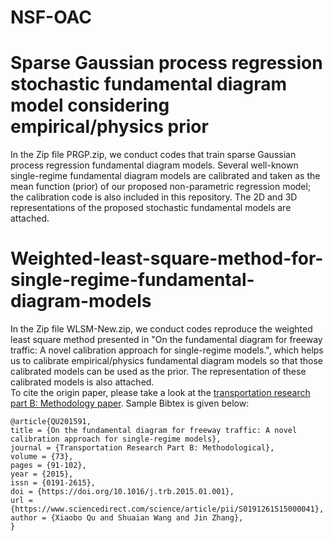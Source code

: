 # NSF-OAC
# Sparse Gaussian process regression stochastic fundamental diagram model considering empirical/physics prior
In the Zip file PRGP.zip, we conduct codes that train sparse Gaussian process regression fundamental diagram models. Several well-known single-regime fundamental diagram models are calibrated and taken as the mean function (prior) of our proposed non-parametric regression model; the calibration code is also included in this repository. The 2D and 3D representations of the proposed stochastic fundamental models are attached.
# Weighted-least-square-method-for-single-regime-fundamental-diagram-models
In the Zip file WLSM-New.zip, we conduct codes reproduce the weighted least square method presented in "On the fundamental diagram for freeway traffic: A novel calibration approach for single-regime models.", which helps us to calibrate empirical/physics fundamental diagram models so that those calibrated models can be used as the prior. The representation of these calibrated models is also attached.
<br> To cite the origin paper, please take a look at the [transportation research part B: Methodology paper](https://www.sciencedirect.com/science/article/pii/S0191261515000041). Sample Bibtex is given below:
```
@article{QU201591,
title = {On the fundamental diagram for freeway traffic: A novel calibration approach for single-regime models},
journal = {Transportation Research Part B: Methodological},
volume = {73},
pages = {91-102},
year = {2015},
issn = {0191-2615},
doi = {https://doi.org/10.1016/j.trb.2015.01.001},
url = {https://www.sciencedirect.com/science/article/pii/S0191261515000041},
author = {Xiaobo Qu and Shuaian Wang and Jin Zhang},
}
```
